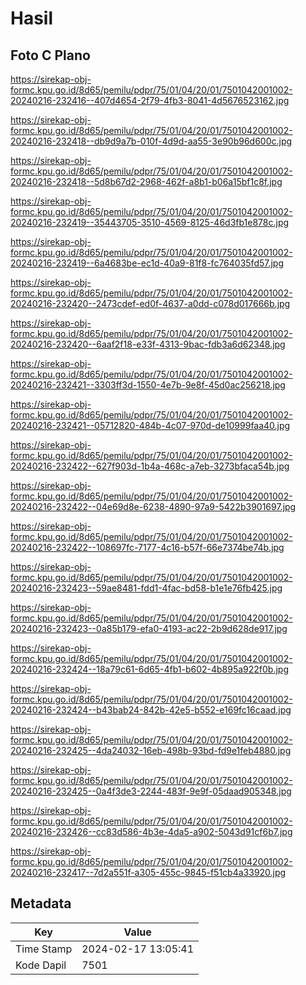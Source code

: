 # Hasil

## Foto C Plano

https://sirekap-obj-formc.kpu.go.id/8d65/pemilu/pdpr/75/01/04/20/01/7501042001002-20240216-232416--407d4654-2f79-4fb3-8041-4d5676523162.jpg

https://sirekap-obj-formc.kpu.go.id/8d65/pemilu/pdpr/75/01/04/20/01/7501042001002-20240216-232418--db9d9a7b-010f-4d9d-aa55-3e90b96d600c.jpg

https://sirekap-obj-formc.kpu.go.id/8d65/pemilu/pdpr/75/01/04/20/01/7501042001002-20240216-232418--5d8b67d2-2968-462f-a8b1-b06a15bf1c8f.jpg

https://sirekap-obj-formc.kpu.go.id/8d65/pemilu/pdpr/75/01/04/20/01/7501042001002-20240216-232419--35443705-3510-4569-8125-46d3fb1e878c.jpg

https://sirekap-obj-formc.kpu.go.id/8d65/pemilu/pdpr/75/01/04/20/01/7501042001002-20240216-232419--6a4683be-ec1d-40a9-81f8-fc764035fd57.jpg

https://sirekap-obj-formc.kpu.go.id/8d65/pemilu/pdpr/75/01/04/20/01/7501042001002-20240216-232420--2473cdef-ed0f-4637-a0dd-c078d017666b.jpg

https://sirekap-obj-formc.kpu.go.id/8d65/pemilu/pdpr/75/01/04/20/01/7501042001002-20240216-232420--6aaf2f18-e33f-4313-9bac-fdb3a6d62348.jpg

https://sirekap-obj-formc.kpu.go.id/8d65/pemilu/pdpr/75/01/04/20/01/7501042001002-20240216-232421--3303ff3d-1550-4e7b-9e8f-45d0ac256218.jpg

https://sirekap-obj-formc.kpu.go.id/8d65/pemilu/pdpr/75/01/04/20/01/7501042001002-20240216-232421--05712820-484b-4c07-970d-de10999faa40.jpg

https://sirekap-obj-formc.kpu.go.id/8d65/pemilu/pdpr/75/01/04/20/01/7501042001002-20240216-232422--627f903d-1b4a-468c-a7eb-3273bfaca54b.jpg

https://sirekap-obj-formc.kpu.go.id/8d65/pemilu/pdpr/75/01/04/20/01/7501042001002-20240216-232422--04e69d8e-6238-4890-97a9-5422b3901697.jpg

https://sirekap-obj-formc.kpu.go.id/8d65/pemilu/pdpr/75/01/04/20/01/7501042001002-20240216-232422--108697fc-7177-4c16-b57f-66e7374be74b.jpg

https://sirekap-obj-formc.kpu.go.id/8d65/pemilu/pdpr/75/01/04/20/01/7501042001002-20240216-232423--59ae8481-fdd1-4fac-bd58-b1e1e76fb425.jpg

https://sirekap-obj-formc.kpu.go.id/8d65/pemilu/pdpr/75/01/04/20/01/7501042001002-20240216-232423--0a85b179-efa0-4193-ac22-2b9d628de917.jpg

https://sirekap-obj-formc.kpu.go.id/8d65/pemilu/pdpr/75/01/04/20/01/7501042001002-20240216-232424--18a79c61-6d65-4fb1-b602-4b895a922f0b.jpg

https://sirekap-obj-formc.kpu.go.id/8d65/pemilu/pdpr/75/01/04/20/01/7501042001002-20240216-232424--b43bab24-842b-42e5-b552-e169fc16caad.jpg

https://sirekap-obj-formc.kpu.go.id/8d65/pemilu/pdpr/75/01/04/20/01/7501042001002-20240216-232425--4da24032-16eb-498b-93bd-fd9e1feb4880.jpg

https://sirekap-obj-formc.kpu.go.id/8d65/pemilu/pdpr/75/01/04/20/01/7501042001002-20240216-232425--0a4f3de3-2244-483f-9e9f-05daad905348.jpg

https://sirekap-obj-formc.kpu.go.id/8d65/pemilu/pdpr/75/01/04/20/01/7501042001002-20240216-232426--cc83d586-4b3e-4da5-a902-5043d91cf6b7.jpg

https://sirekap-obj-formc.kpu.go.id/8d65/pemilu/pdpr/75/01/04/20/01/7501042001002-20240216-232417--7d2a551f-a305-455c-9845-f51cb4a33920.jpg


## Metadata

| Key        | Value               |
| ---------- | ------------------- |
| Time Stamp | 2024-02-17 13:05:41 |
| Kode Dapil | 7501                |



